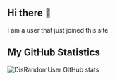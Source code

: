 ## Hi there 👋
I am a user that just joined this site
## My GitHub Statistics
![DisRandomUser GitHub stats](https://github-readme-stats.vercel.app/api?username=DisRandomUser&show_icons=true&theme=radical)
